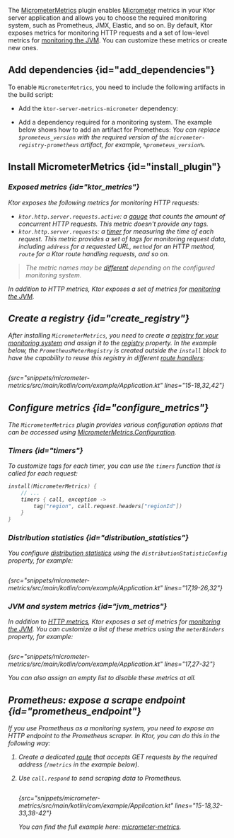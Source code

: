 [//]: # (title: Micrometer metrics)
[micrometer_jvm_metrics]: https://micrometer.io/docs/ref/jvm

<microformat>
<var name="example_name" value="micrometer-metrics"/>
<include src="lib.xml" include-id="download_example"/>
</microformat>

The [MicrometerMetrics](https://api.ktor.io/ktor-features/ktor-metrics-micrometer/ktor-metrics-micrometer/io.ktor.metrics.micrometer/-micrometer-metrics/index.html) plugin enables [Micrometer](https://micrometer.io/docs) metrics in your Ktor server application and allows you to choose the required monitoring system, such as Prometheus, JMX, Elastic, and so on. By default, Ktor exposes metrics for monitoring HTTP requests and a set of low-level metrics for [monitoring the JVM][micrometer_jvm_metrics]. You can customize these metrics or create new ones.

## Add dependencies {id="add_dependencies"}
To enable `MicrometerMetrics`, you need to include the following artifacts in the build script:
* Add the `ktor-server-metrics-micrometer` dependency:
    <var name="artifact_name" value="ktor-server-metrics-micrometer"/>
    <include src="lib.xml" include-id="add_ktor_artifact"/>
  
* Add a dependency required for a monitoring system. The example below shows how to add an artifact for Prometheus:
    <var name="group_id" value="io.micrometer"/>
    <var name="artifact_name" value="micrometer-registry-prometheus"/>
    <var name="version" value="prometeus_version"/>
    <include src="lib.xml" include-id="add_artifact"/>
    You can replace `$prometeus_version` with the required version of the `micrometer-registry-prometheus` artifact, for example, `%prometeus_version%`.

## Install MicrometerMetrics {id="install_plugin"}

<var name="plugin_name" value="MicrometerMetrics"/>
<include src="lib.xml" include-id="install_plugin"/>

### Exposed metrics {id="ktor_metrics"}
Ktor exposes the following metrics for monitoring HTTP requests:
* `ktor.http.server.requests.active`: a [gauge](https://micrometer.io/docs/concepts#_gauges) that counts the amount of concurrent HTTP requests. This metric doesn't provide any tags.
* `ktor.http.server.requests`: a [timer](https://micrometer.io/docs/concepts#_timers) for measuring the time of each request. This metric provides a set of tags for monitoring request data, including `address` for a requested URL, `method` for an HTTP method, `route` for a Ktor route handling requests, and so on.

> The metric names may be [different](https://micrometer.io/docs/concepts#_naming_meters) depending on the configured monitoring system.

In addition to HTTP metrics, Ktor exposes a set of metrics for [monitoring the JVM](#jvm_metrics).

## Create a registry {id="create_registry"}

After installing `MicrometerMetrics`, you need to create a [registry for your monitoring system](https://micrometer.io/docs/concepts#_registry) and assign it to the [registry](https://api.ktor.io/ktor-features/ktor-metrics-micrometer/ktor-metrics-micrometer/io.ktor.metrics.micrometer/-micrometer-metrics/-configuration/registry.html) property. In the example below, the `PrometheusMeterRegistry` is created outside the `install` block to have the capability to reuse this registry in different [route handlers](Routing_in_Ktor.md):

```kotlin
```
{src="snippets/micrometer-metrics/src/main/kotlin/com/example/Application.kt" lines="15-18,32,42"}



## Configure metrics {id="configure_metrics"}

The `MicrometerMetrics` plugin provides various configuration options that can be accessed using [MicrometerMetrics.Configuration](https://api.ktor.io/ktor-features/ktor-metrics-micrometer/ktor-metrics-micrometer/io.ktor.metrics.micrometer/-micrometer-metrics/-configuration/index.html).

### Timers {id="timers"}
To customize tags for each timer, you can use the `timers` function that is called for each request:
```kotlin
install(MicrometerMetrics) {
    // ...
    timers { call, exception ->
        tag("region", call.request.headers["regionId"])
    }
}
```

### Distribution statistics {id="distribution_statistics"}
You configure [distribution statistics](https://micrometer.io/docs/concepts#_configuring_distribution_statistics) using the `distributionStatisticConfig` property, for example:

```kotlin
```
{src="snippets/micrometer-metrics/src/main/kotlin/com/example/Application.kt" lines="17,19-26,32"}


### JVM and system metrics {id="jvm_metrics"}
In addition to [HTTP metrics](#ktor_metrics), Ktor exposes a set of metrics for [monitoring the JVM][micrometer_jvm_metrics]. You can customize a list of these metrics using the `meterBinders` property, for example:

```kotlin
```
{src="snippets/micrometer-metrics/src/main/kotlin/com/example/Application.kt" lines="17,27-32"}

You can also assign an empty list to disable these metrics at all.


## Prometheus: expose a scrape endpoint {id="prometheus_endpoint"}
If you use Prometheus as a monitoring system, you need to expose an HTTP endpoint to the Prometheus scraper. In Ktor, you can do this in the following way:
1. Create a dedicated [route](Routing_in_Ktor.md) that accepts GET requests by the required address (`/metrics` in the example below).
2. Use `call.respond` to send scraping data to Prometheus.

   ```kotlin
   ```
   {src="snippets/micrometer-metrics/src/main/kotlin/com/example/Application.kt" lines="15-18,32-33,38-42"}

   You can find the full example here: [micrometer-metrics](https://github.com/ktorio/ktor-documentation/tree/main/codeSnippets/snippets/micrometer-metrics).
